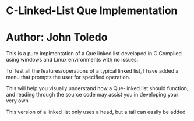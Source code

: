 # C-Linked-List Que Implementation

Author: John Toledo
====================

This is a pure implmentation of a Que linked list developed in C
Compiled using windows and Linux environments with no issues.

To Test all the features/operations of a typical linked list,
I have added a menu that prompts the user for specified operation.

This will help you visually understand how a Que-linked list should function,
and reading through the source code may assist you in developing your very own

This version of a linked list only uses a head, but a tail can easily be added
